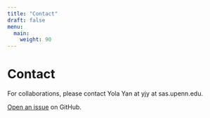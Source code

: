 ```yaml
---
title: "Contact"
draft: false
menu:
  main:
    weight: 90
---
```


# Contact

For collaborations, please contact Yola Yan at yjy at sas.upenn.edu. 

[Open an issue](https://github.com/yjyolandeyan/hugo-mock-landing-page-autodeployed/issues/new) on GitHub.

